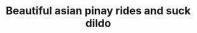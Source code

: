 ---
layout: post
title: Beautiful asian pinay rides and suck dildo
duration: '10:00'
view: 202
rate: 2
video: 'https://flashservice.xvideos.com/embedframe/27708369'
category: 
 - beautiful
 - caught
 - hd
 - masterbate
 - pov
 - wife
tags: 
 - booty
 - butt
 - chinita
 - flawless
 - gorgeous
 - jackpot
 - masterbate
 - muse
 - nagparaos
 - ontop
 - sala
 - show
 - webcam
priority: 0.9
changefreq: daily
---